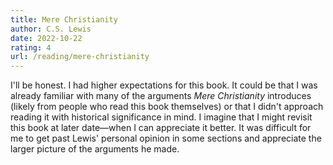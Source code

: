 ```yaml
---
title: Mere Christianity
author: C.S. Lewis
date: 2022-10-22
rating: 4
url: /reading/mere-christianity
---
```

I'll be honest.
I had higher expectations for this book.
It could be that I was already familiar with many of the arguments _Mere Christianity_ introduces (likely from people who read this book themselves) or that I didn't approach reading it with historical significance in mind.
I imagine that I might revisit this book at later date—when I can appreciate it better.
It was difficult for me to get past Lewis' personal opinion in some sections and appreciate the larger picture of the arguments he made.
